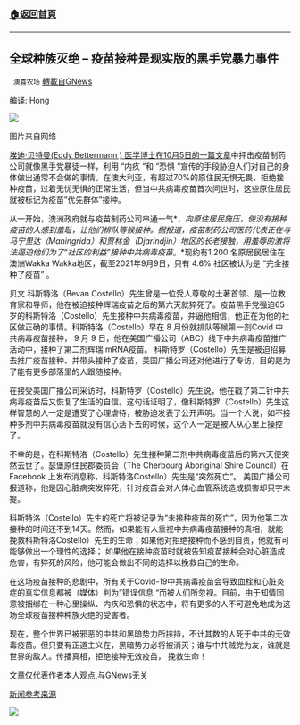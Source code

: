 ###  [:house:返回首頁](https://github.com/ourhimalayas/txt)
---


## 全球种族灭绝 &#8211; 疫苗接种是现实版的黑手党暴力事件
` 澳喜农场` [轉載自GNews](https://gnews.org/zh-hans/1576052/)

编译: Hong

![](https://assets.gnews.org/wp-content/uploads/2021/10/Picture1-2.jpg)

图片来自网络

[埃迪·贝特曼(Eddy Bettermann ) 医学博士在10月5日的一篇文章](https://dreddymd.com/2021/10/05/australian-aboriginal-dies-six-days-after-second-dose-of-pfizer-vaccine/)中抨击疫苗制药公司就像黑手党暴徒一样，利用 “内疚 “和 “恐惧 “宣传的手段胁迫人们对自己的身体做出通常不会做的事情。在澳大利亚，有超过70%的原住民无惧无畏、拒绝接种疫苗，过着无忧无惧的正常生活，但当中共病毒疫苗首次问世时，这些原住居民就被标记为疫苗”优先群体”接种。

从一开始，澳洲政府就与疫苗制药公司串通一气*，*向原住居民施压，使没有接种疫苗的人感到羞耻，让他们排队等候接种。据报道，疫苗制药公司医药代表正在与马宁里达（Maningrida）和贾林金（Djarindjin）地区的长老接触，用羞辱的激将法逼迫他们为了*“*社区的利益”接种中共病毒疫苗*。*现约有1,200 名原居民居住在澳洲Wakka Wakka地区，截至2021年9月9日，只有 4.6% 社区被认为是 “完全接种了疫苗” 。

贝文.科斯特洛（Bevan Costello）先生曾是一位受人尊敬的土著首领、是一位教育家和导师，他在被迫接种辉瑞疫苗之后的第六天就猝死了。疫苗黑手党强迫65岁的科斯特洛（Costello）先生接种中共病毒疫苗，并逼他相信，他正在为他的社区做正确的事情。科斯特洛（Costello）早在 8 月份就排队等候第一剂Covid 中共病毒疫苗接种， 9 月 9 日，他在美国广播公司（ABC）线下中共病毒疫苗推广活动中，接种了第二剂辉瑞 mRNA疫苗。 科斯特罗（Costello）先生是被迫招募去推广疫苗接种、并带头接种了疫苗，美国广播公司还对他进行了专访，目的是为了能有更多部落里的人跟随接种。

在接受美国广播公司采访时，科斯特罗（Costello）先生说，他在戳了第二针中共病毒疫苗后又恢复了生活的自信。这句话证明了，像科斯特罗（Costello）先生这样智慧的人一定是遭受了心理虐待，被胁迫发表了公开声明。当一个人说，如不接种多剂中共病毒疫苗就没有信心活下去的时侯，这个人一定是被人从心里上操控了。

不幸的是，在科斯特洛（Costello）先生接种第二剂中共病毒疫苗后的第六天便突然去世了。瑟堡原住民郡委员会（The Cherbourg Aboriginal Shire Council）在Facebook 上发布消息称，科斯特洛Costello）先生是“突然死亡”。 美国广播公司报道称，他是因心脏病突发猝死，针对疫苗会对人体心血管系统造成损害却只字未提。

科斯特洛（Costello）先生的死亡将被记录为“未接种疫苗的死亡”，因为他第二次接种的时间还不到14天。然而，如果能有人重视中共病毒疫苗接种的真相，就能挽救科斯特洛Costello）先生的生命；如果他对拒绝接种而不感到自责，他就有可能够做出一个理性的选择； 如果他在接种疫苗时就被告知疫苗接种会对心脏造成危害，有猝死的风险，他可能会做出不同的选择以挽救自己的生命。

在这场疫苗接种的悲剧中，所有关于Covid-19中共病毒疫苗会导致血栓和心脏炎症的真实信息都被（媒体）判为”错误信息 “而被人们所忽视。目前，由于知情同意被捆绑在一种心里操纵、内疚和恐惧的状态中，将有更多的人不可避免地成为这场全球疫苗接种种族灭绝的受害者。

现在，整个世界已被邪恶的中共和黑暗势力所挟持，不计其数的人死于中共的无效毒疫苗。但只要有正道主义在，黑暗势力必将被消灭；谁与中共贼党为友，谁就是世界的敌人。传播真相，拒绝接种无效疫苗， 挽救生命！

文章仅代表作者本人观点,与GNews无关

[新闻参考来源](https://dreddymd.com/2021/10/05/australian-aboriginal-dies-six-days-after-second-dose-of-pfizer-vaccine/)

![](https://assets.gnews.org/wp-content/uploads/2021/10/澳喜图标2-1.jpg)
